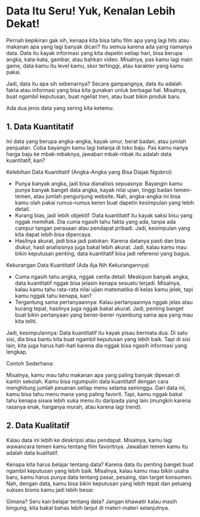 # Data Itu Seru! Yuk, Kenalan Lebih Dekat!
Pernah kepikiran gak sih, kenapa kita bisa tahu film apa yang lagi hits atau makanan apa yang lagi banyak dicari? Itu semua karena ada yang namanya data. Data itu kayak informasi yang kita dapetin setiap hari, bisa berupa angka, kata-kata, gambar, atau bahkan video. Misalnya, pas kamu lagi main game, data kamu itu level kamu, skor tertinggi, atau karakter yang kamu pakai.

Jadi, data itu apa sih sebenarnya? Secara gampangnya, data itu adalah fakta atau informasi yang bisa kita gunakan untuk berbagai hal. Misalnya, buat ngambil keputusan, buat ngeliat tren, atau buat bikin produk baru.

Ada dua jenis data yang sering kita ketemu:

## 1. Data Kuantitatif
Ini data yang berupa angka-angka, kayak umur, berat badan, atau jumlah penjualan. Coba bayangin kamu lagi belanja di toko baju. Pas kamu nanya harga baju ke mbak-mbaknya, jawaban mbak-mbak itu adalah data kuantitatif, kan?

Kelebihan Data Kuantitatif (Angka-Angka yang Bisa Diajak Ngobrol)

* Punya banyak angka, jadi bisa dianalisis sepuasnya: Bayangin kamu punya banyak banget data angka, kayak nilai ujian, tinggi badan temen-temen, atau jumlah pengunjung website. Nah, angka-angka ini bisa kamu olah pakai rumus-rumus keren buat dapetin kesimpulan yang lebih detail.
* Kurang bias, jadi lebih objektif: Data kuantitatif itu kayak saksi bisu yang nggak memihak. Dia cuma ngasih tahu fakta yang ada, tanpa ada campur tangan perasaan atau pendapat pribadi. Jadi, kesimpulan yang kita dapat lebih bisa dipercaya.
* Hasilnya akurat, jadi bisa jadi patokan: Karena datanya pasti dan bisa diukur, hasil analisisnya juga bakal lebih akurat. Jadi, kalau kamu mau bikin keputusan penting, data kuantitatif bisa jadi referensi yang bagus.

Kekurangan Data Kuantitatif (Ada Aja Nih Kekurangannya)

* Cuma ngasih tahu angka, nggak cerita detail: Meskipun banyak angka, data kuantitatif nggak bisa jelasin kenapa sesuatu terjadi. Misalnya, kalau kamu tahu rata-rata nilai ujian matematika di kelas kamu jelek, tapi kamu nggak tahu kenapa, kan?
* Tergantung sama pertanyaannya: Kalau pertanyaannya nggak jelas atau kurang tepat, hasilnya juga nggak bakal akurat. Jadi, penting banget buat bikin pertanyaan yang bener-bener nyambung sama apa yang mau kita teliti.

Jadi, kesimpulannya: Data kuantitatif itu kayak pisau bermata dua. Di satu sisi, dia bisa bantu kita buat ngambil keputusan yang lebih baik. Tapi di sisi lain, kita juga harus hati-hati karena dia nggak bisa ngasih informasi yang lengkap.

Contoh Sederhana:

Misalnya, kamu mau tahu makanan apa yang paling banyak dipesan di kantin sekolah. Kamu bisa ngumpulin data kuantitatif dengan cara menghitung jumlah pesanan setiap menu selama seminggu. Dari data ini, kamu bisa tahu menu mana yang paling favorit. Tapi, kamu nggak bakal tahu kenapa siswa lebih suka menu itu daripada yang lain (mungkin karena rasanya enak, harganya murah, atau karena lagi trend).

## 2. Data Kualitatif
Kalau data ini lebih ke deskripsi atau pendapat. Misalnya, kamu lagi wawancara temen kamu tentang film favoritnya. Jawaban temen kamu itu adalah data kualitatif.

Kenapa kita harus belajar tentang data? Karena data itu penting banget buat ngambil keputusan yang lebih baik. Misalnya, kalau kamu mau bikin usaha baru, kamu harus punya data tentang pasar, pesaing, dan target konsumen. Nah, dengan data, kamu bisa bikin keputusan yang lebih tepat dan peluang sukses bisnis kamu jadi lebih besar.

Gimana? Seru kan belajar tentang data? Jangan khawatir kalau masih bingung, kita bakal bahas lebih lanjut di materi-materi selanjutnya.
